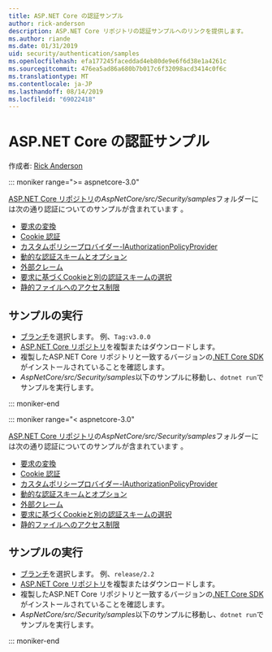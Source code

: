 ```yaml
---
title: ASP.NET Core の認証サンプル
author: rick-anderson
description: ASP.NET Core リポジトリの認証サンプルへのリンクを提供します。
ms.author: riande
ms.date: 01/31/2019
uid: security/authentication/samples
ms.openlocfilehash: efa177245faceddad4eb80de9e6f6d38e1a4261c
ms.sourcegitcommit: 476ea5ad86a680b7b017c6f32098acd3414c0f6c
ms.translationtype: MT
ms.contentlocale: ja-JP
ms.lasthandoff: 08/14/2019
ms.locfileid: "69022418"
---
```

# <a name="authentication-samples-for-aspnet-core"></a>ASP.NET Core の認証サンプル

作成者: [Rick Anderson](https://twitter.com/RickAndMSFT)

::: moniker range=">= aspnetcore-3.0"

[ASP.NET Core リポジトリ](https://github.com/aspnet/AspNetCore)の*AspNetCore/src/Security/samples*フォルダーには次の通り認証についてのサンプルが含まれています 。

* [要求の変換](https://github.com/aspnet/AspNetCore/tree/release/2.2/src/Security/samples/ClaimsTransformation)
* [Cookie 認証](https://github.com/aspnet/AspNetCore/tree/release/2.2/src/Security/samples/Cookies)
* [カスタムポリシープロバイダー-IAuthorizationPolicyProvider](https://github.com/aspnet/AspNetCore/tree/release/2.2/src/Security/samples/CustomPolicyProvider)
* [動的な認証スキームとオプション](https://github.com/aspnet/AspNetCore/tree/release/2.2/src/Security/samples/DynamicSchemes)
* [外部クレーム](https://github.com/aspnet/AspNetCore/tree/release/2.2/src/Security/samples/Identity.ExternalClaims)
* [要求に基づくCookieと別の認証スキームの選択](https://github.com/aspnet/AspNetCore/tree/release/2.2/src/Security/samples/PathSchemeSelection)
* [静的ファイルへのアクセス制限](https://github.com/aspnet/AspNetCore/tree/release/2.2/src/Security/samples/StaticFilesAuth)

## <a name="run-the-samples"></a>サンプルの実行

* [ブランチ](https://github.com/aspnet/AspNetCore)を選択します。 例、`Tag:v3.0.0`
* [ASP.NET Core リポジトリ](https://github.com/aspnet/AspNetCore)を複製またはダウンロードします。
* 複製したASP.NET Core リポジトリと一致するバージョンの[.NET Core SDK](https://www.microsoft.com/net/download/all)がインストールされていることを確認します。
* *AspNetCore/src/Security/samples*以下のサンプルに移動し、`dotnet run`でサンプルを実行します。

::: moniker-end

::: moniker range="< aspnetcore-3.0"

[ASP.NET Core リポジトリ](https://github.com/aspnet/AspNetCore)の*AspNetCore/src/Security/samples*フォルダーには次の通り認証についてのサンプルが含まれています 。

* [要求の変換](https://github.com/aspnet/AspNetCore/tree/release/2.2/src/Security/samples/ClaimsTransformation)
* [Cookie 認証](https://github.com/aspnet/AspNetCore/tree/release/2.2/src/Security/samples/Cookies)
* [カスタムポリシープロバイダー-IAuthorizationPolicyProvider](https://github.com/aspnet/AspNetCore/tree/release/2.2/src/Security/samples/CustomPolicyProvider)
* [動的な認証スキームとオプション](https://github.com/aspnet/AspNetCore/tree/release/2.2/src/Security/samples/DynamicSchemes)
* [外部クレーム](https://github.com/aspnet/AspNetCore/tree/release/2.2/src/Security/samples/Identity.ExternalClaims)
* [要求に基づくCookieと別の認証スキームの選択](https://github.com/aspnet/AspNetCore/tree/release/2.2/src/Security/samples/PathSchemeSelection)
* [静的ファイルへのアクセス制限](https://github.com/aspnet/AspNetCore/tree/release/2.2/src/Security/samples/StaticFilesAuth)

## <a name="run-the-samples"></a>サンプルの実行

* [ブランチ](https://github.com/aspnet/AspNetCore)を選択します。 例、`release/2.2`
* [ASP.NET Core リポジトリ](https://github.com/aspnet/AspNetCore)を複製またはダウンロードします。
* 複製したASP.NET Core リポジトリと一致するバージョンの[.NET Core SDK](https://www.microsoft.com/net/download/all)がインストールされていることを確認します。
* *AspNetCore/src/Security/samples*以下のサンプルに移動し、`dotnet run`でサンプルを実行します。

::: moniker-end
